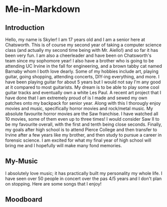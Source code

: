 # Me-in-Markdown

## Introduction
Hello, my name is Skyler! I am 17 years old and I am a senior here at Chatsworth. This is of course my second year of taking a computer science class (and actually my second time being with Mr. Aiello!) and so far it has been very fun. I am also a cheerleader and have been on Chatsworth's team since my sophomore year! I also have a brother who is going to be attending UC Irvine in the fall for engineering, and a brown tabby cat named Barnaby whom I both love dearly. Some of my hobbies include art, playing guitar, going shopping, attending concerts, DIY-ing everything, and more. I have been playing guitar for about 5 years but I would not say I'm any good at it compared to most guitarists. My dream is to be able to play some cool guitar tracks and eventually own a white Les Paul. A recent art project that I have done that I am extremely proud of is I made and sewed my own patches onto my backpack for senior year. Along with this I thorougly enjoy movies and music, specifically horror movies and rock/metal music. My absolute favourite horror movies are the Saw franchise. I have watched all 10 movies, some of them even up to three times! I would consider Saw II to be my favourite overall, with the first and tenth being close seconds. Finally, my goals after high school is to attend Pierce College and then transfer to Irvine after a few years like my brother, and then study to pursue a career in forensic science. I am excited for what my final year of high school will bring me and I hopefully will make many fond memories.

## My-Music
I absolutely love music; it has practically built my personality my whole life. I have seen over 50 people in concert over the pas 4/5 years and I don't plan on stopping. Here are some songs that I enjoy!

## Moodboard


